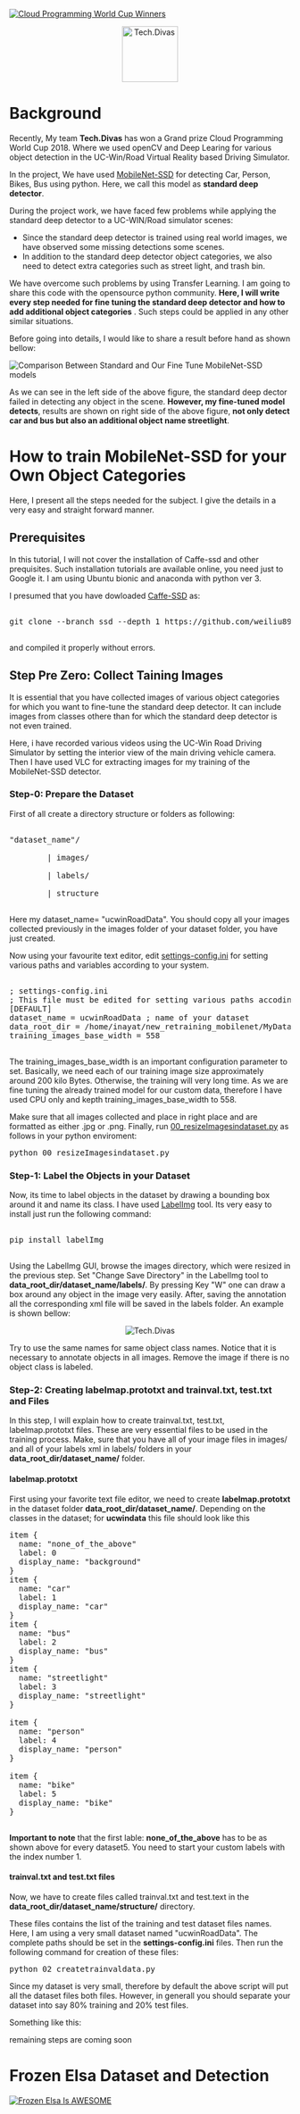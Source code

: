 [![Cloud Programming World Cup Winners](images/cpwc-18.png)](http://cpwc.forum8.co.jp/)



<p align="center">
  <img src="images/uet-logo.png" width="100" title="Tech.Divas"
   href=http://www.uettaxila.edu.pk/>
</p>

# Background

Recently, My team **Tech.Divas** has won a Grand prize Cloud Programming World Cup 2018. Where we used openCV and Deep Learing for various object detection in the UC-Win/Road Virtual Reality based Driving Simulator.

In the project, We have used [MobileNet-SSD](https://github.com/chuanqi305/MobileNet-SSD) for detecting Car, Person, Bikes, Bus using python. Here, we call this model as **standard deep detector**.

During the project work, we have faced few problems while applying the standard deep detector to a UC-WIN/Road simulator scenes:

 - Since the standard deep detector is trained using real world images, we have observed some missing detections some scenes.
 - In addition to the standard deep detector object categories, we also need to detect extra categories such as  street light, and trash bin.
 
We have overcome such problems by using Transfer Learning. I am going to share this code with the opensource python community. **Here, I will write every  step needed for fine tuning the standard deep detector and how to add additional object categories** . Such steps could be applied in any other similar situations.

Before going into details, I would like to share a result before hand as shown bellow:

![](images/vlcsnap-2018-11-25-18h06m41s966.png  "Comparison Between Standard and Our Fine Tune MobileNet-SSD models")

As we can see in the left side of the above figure, the standard deep dector failed in detecting any object in the scene. **However, my fine-tuned model detects**, results are shown on right side of the above figure, **not only detect car and bus but also an additional object name streetlight**.


# How to train MobileNet-SSD for your Own Object Categories

Here, I  present all the steps needed for the subject.  I give the details in a very easy and straight forward manner.

## Prerequisites
In this tutorial, I will not cover the installation of Caffe-ssd and other prequisites. Such installation tutorials are available online, you need just to Google it. I am using Ubuntu bionic and anaconda with python ver 3.

I presumed that you have dowloaded  [Caffe-SSD](https://github.com/chuanqi305) as:

<pre class="brush: bash; title: ; notranslate" title="">

git clone --branch ssd --depth 1 https://github.com/weiliu89/caffe.git

</pre>

and compiled it properly without errors.


## Step Pre Zero: Collect Taining Images 

It is essential that you have collected images of various object categories for which you want to fine-tune the standard deep detector. It can include images from classes othere than for which the standard deep detector is not even trained.

Here, i have recorded various videos using the UC-Win Road Driving Simulator by setting the interior view of the main driving vehicle camera. Then I have used VLC for extracting images for my training of the MobileNet-SSD detector.

### Step-0:  Prepare the Dataset
First of all create a directory structure or folders as following:

<pre class="brush: bash; title: ; notranslate" title="">

"dataset_name"/
		
		| images/
		
		| labels/
		
		| structure

</pre>

Here my dataset_name= "ucwinRoadData". You should copy all your images collected previously in the images folder of your dataset folder, you have just created.

Now using your favourite text editor, edit [settings-config.ini](settings-config.ini) for setting various paths and variables according to your system. 
<pre class="brush: bash; title: ; notranslate" title="">

; settings-config.ini
; This file must be edited for setting various paths accoding your own system paths
[DEFAULT]
dataset_name = ucwinRoadData ; name of your dataset
data_root_dir = /home/inayat/new_retraining_mobilenet/MyDataset ; path to the root folder of your dataset
training_images_base_width = 558

</pre>

The training_images_base_width is an important configuration parameter to set. Basically, we need each of our training image size approximately around 200 kilo Bytes. Otherwise, the training will very long time. As we are fine tuning the already trained model for our custom data, therefore I have used CPU only and kepth training_images_base_width to 558. 

Make sure that all images collected and place in right place and are formatted as either .jpg or .png. Finally, run  [00_resizeImagesindataset.py](00_resizeImagesindataset.py ) as follows in your python enviroment:

<pre class="brush: bash; title: ; notranslate" title="">
python 00_resizeImagesindataset.py 
</pre>


### Step-1:  Label the Objects in your Dataset

Now, its time to label objects in the dataset by drawing a bounding box around it and name its class. I have used [LabelImg](https://github.com/tzutalin/labelImg) tool. Its very easy to install just run the following command:

<pre class="brush: bash; title: ; notranslate" title="">

pip install labelImg

</pre>

Using the LabelImg GUI, browse the images directory, which were resized in the previous step. Set "Change Save Directory"  in the LabelImg tool to **data_root_dir/dataset_name/labels/**. By pressing Key "W" one can draw a box around any object in the image very easily. After, saving the annotation all the corresponding xml file will be saved in the labels folder. An example is shown bellow:

<p align="center">
  <img src="images/labelImg.png"  title="Tech.Divas"
</p>

Try to use the same names  for same object class names. Notice that it is necessary to annotate objects in all images. Remove the image if there is no object class is labeled.

### Step-2:  Creating labelmap.prototxt and trainval.txt, test.txt and Files

In this step, I will explain how to create trainval.txt, test.txt, labelmap.prototxt files. These are very essential files to be used in the training process. Make, sure that you have all of your image files in images/ and all of your labels xml in labels/  folders in your **data_root_dir/dataset_name/** folder.

#### labelmap.prototxt
First using your favorite text file editor, we need to create **labelmap.prototxt** in the dataset folder **data_root_dir/dataset_name/**. Depending on the classes in the dataset; for **ucwindata** this file should look like this 
<pre class="brush: bash; title: ; notranslate" title="">
item {
  name: "none_of_the_above"
  label: 0
  display_name: "background"
}
item {
  name: "car"
  label: 1
  display_name: "car"
}
item {
  name: "bus"
  label: 2
  display_name: "bus"
}
item {
  name: "streetlight"
  label: 3
  display_name: "streetlight"
}

item {
  name: "person"
  label: 4
  display_name: "person"
}

item {
  name: "bike"
  label: 5
  display_name: "bike"
}

</pre>

**Important to note** that the first lable: **none_of_the_above** has to be  as shown above for every dataset5. You need to start your custom labels with  the index number 1. 

#### trainval.txt and test.txt files

Now,  we  have to create files called trainval.txt and test.text in the **data_root_dir/dataset_name/structure/** directory.

These files contains the list of the training and test dataset files names. Here, I am using a very small dataset named "ucwinRoadData". The complete paths should be set  in the **settings-config.ini** files.
Then run the following command for creation of these files:

<pre class="brush: bash; title: ; notranslate" title="">
python 02_createtrainvaldata.py
</pre>

Since my dataset is very small, therefore by default the above script will put all the dataset files both files. However, in generall you should separate your dataset into say 80% training and 20% test files.





Something like this:

remaining steps are coming soon


# Frozen Elsa Dataset and Detection





[![Frozen Elsa Is AWESOME](http://img.youtube.com/vi/NUJ-AXpDbLg/0.jpg)](http://www.youtube.com/watch?v=NUJ-AXpDbLg "Frozen Elsa ")
